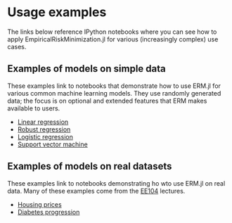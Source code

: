# Usage examples

The links below reference IPython notebooks where you can see how to apply EmpiricalRiskMinimization.jl
for various (increasingly complex) use cases.

## Examples of models on simple data
These examples link to notebooks that demonstrate how to use ERM.jl for various common machine learning models.
They use randomly generated data; the focus is on optional and extended features that ERM makes available to users.

- [Linear regression]()
- [Robust regression]()
- [Logistic regression]()
- [Support vector machine]()

## Examples of models on real datasets
These examples link to notebooks demonstrating ho wto use ERM.jl on real data. Many of these examples come from the
[EE104](http://ee104.stanford.edu) lectures.

- [Housing prices]()
- [Diabetes progression]() 